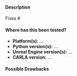 <!--

Thanks for sending a pull request! Please make sure you click the link above to
view the contribution guidelines, then fill out the blanks below.

Checklist:

  - [ ] Your branch is up-to-date with the `master` branch and tested with latest changes
  - [ ] Extended the README / documentation, if necessary
  - [ ] Code compiles correctly and runs
  - [ ] Code is formatted and checked with Utilities/code_check_and_formatting.sh

-->

#### Description

<!-- Please explain the changes you made here as detailed as possible. -->

Fixes #  <!-- If fixes an issue, please add here the issue number. -->

#### Where has this been tested?

  * **Platform(s):** ...
  * **Python version(s):** ...
  * **Unreal Engine version(s):** ...
  * **CARLA version:** ...

#### Possible Drawbacks

<!-- What are the possible side-effects or negative impacts of the code change? -->

